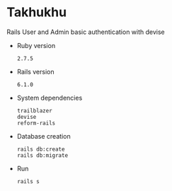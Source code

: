 # Takhukhu

Rails User and Admin basic authentication with devise

* Ruby version
    ````
    2.7.5
    ````
    
* Rails version
    ````
    6.1.0
    ````

* System dependencies
    ````
    trailblazer
    devise
    reform-rails
    ````

* Database creation
    ````
    rails db:create
    rails db:migrate
    ````

* Run
    ````
    rails s
    ````
